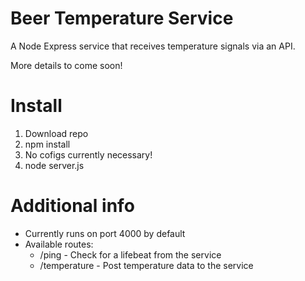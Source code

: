 # Beer Temperature Service

A Node Express service that receives temperature signals via an API.

More details to come soon!

# Install

1. Download repo
2. npm install
3. No cofigs currently necessary!
4. node server.js

# Additional info

- Currently runs on port 4000 by default
- Available routes:
  - /ping - Check for a lifebeat from the service
  - /temperature - Post temperature data to the service
